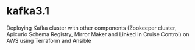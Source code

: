 # kafka3.1
Deploying Kafka cluster with other components (Zookeeper cluster, Apicurio Schema Registry, Mirror Maker and Linked in Cruise Control) on AWS using Terraform and Ansible
